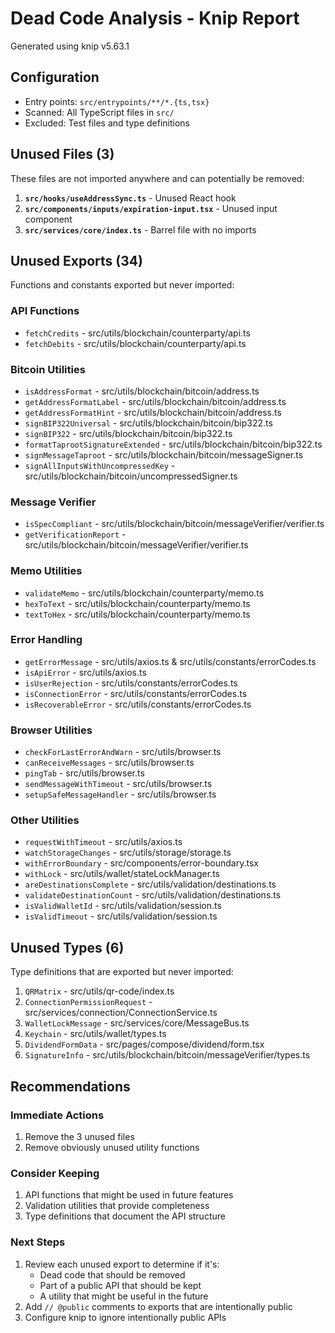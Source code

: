 # Dead Code Analysis - Knip Report

Generated using knip v5.63.1

## Configuration
- Entry points: `src/entrypoints/**/*.{ts,tsx}`
- Scanned: All TypeScript files in `src/`
- Excluded: Test files and type definitions

## Unused Files (3)
These files are not imported anywhere and can potentially be removed:

1. **`src/hooks/useAddressSync.ts`** - Unused React hook
2. **`src/components/inputs/expiration-input.tsx`** - Unused input component
3. **`src/services/core/index.ts`** - Barrel file with no imports

## Unused Exports (34)
Functions and constants exported but never imported:

### API Functions
- `fetchCredits` - src/utils/blockchain/counterparty/api.ts
- `fetchDebits` - src/utils/blockchain/counterparty/api.ts

### Bitcoin Utilities
- `isAddressFormat` - src/utils/blockchain/bitcoin/address.ts
- `getAddressFormatLabel` - src/utils/blockchain/bitcoin/address.ts
- `getAddressFormatHint` - src/utils/blockchain/bitcoin/address.ts
- `signBIP322Universal` - src/utils/blockchain/bitcoin/bip322.ts
- `signBIP322` - src/utils/blockchain/bitcoin/bip322.ts
- `formatTaprootSignatureExtended` - src/utils/blockchain/bitcoin/bip322.ts
- `signMessageTaproot` - src/utils/blockchain/bitcoin/messageSigner.ts
- `signAllInputsWithUncompressedKey` - src/utils/blockchain/bitcoin/uncompressedSigner.ts

### Message Verifier
- `isSpecCompliant` - src/utils/blockchain/bitcoin/messageVerifier/verifier.ts
- `getVerificationReport` - src/utils/blockchain/bitcoin/messageVerifier/verifier.ts

### Memo Utilities
- `validateMemo` - src/utils/blockchain/counterparty/memo.ts
- `hexToText` - src/utils/blockchain/counterparty/memo.ts
- `textToHex` - src/utils/blockchain/counterparty/memo.ts

### Error Handling
- `getErrorMessage` - src/utils/axios.ts & src/utils/constants/errorCodes.ts
- `isApiError` - src/utils/axios.ts
- `isUserRejection` - src/utils/constants/errorCodes.ts
- `isConnectionError` - src/utils/constants/errorCodes.ts
- `isRecoverableError` - src/utils/constants/errorCodes.ts

### Browser Utilities
- `checkForLastErrorAndWarn` - src/utils/browser.ts
- `canReceiveMessages` - src/utils/browser.ts
- `pingTab` - src/utils/browser.ts
- `sendMessageWithTimeout` - src/utils/browser.ts
- `setupSafeMessageHandler` - src/utils/browser.ts

### Other Utilities
- `requestWithTimeout` - src/utils/axios.ts
- `watchStorageChanges` - src/utils/storage/storage.ts
- `withErrorBoundary` - src/components/error-boundary.tsx
- `withLock` - src/utils/wallet/stateLockManager.ts
- `areDestinationsComplete` - src/utils/validation/destinations.ts
- `validateDestinationCount` - src/utils/validation/destinations.ts
- `isValidWalletId` - src/utils/validation/session.ts
- `isValidTimeout` - src/utils/validation/session.ts

## Unused Types (6)
Type definitions that are exported but never imported:

1. `QRMatrix` - src/utils/qr-code/index.ts
2. `ConnectionPermissionRequest` - src/services/connection/ConnectionService.ts
3. `WalletLockMessage` - src/services/core/MessageBus.ts
4. `Keychain` - src/utils/wallet/types.ts
5. `DividendFormData` - src/pages/compose/dividend/form.tsx
6. `SignatureInfo` - src/utils/blockchain/bitcoin/messageVerifier/types.ts

## Recommendations

### Immediate Actions
1. Remove the 3 unused files
2. Remove obviously unused utility functions

### Consider Keeping
1. API functions that might be used in future features
2. Validation utilities that provide completeness
3. Type definitions that document the API structure

### Next Steps
1. Review each unused export to determine if it's:
   - Dead code that should be removed
   - Part of a public API that should be kept
   - A utility that might be useful in the future
2. Add `// @public` comments to exports that are intentionally public
3. Configure knip to ignore intentionally public APIs